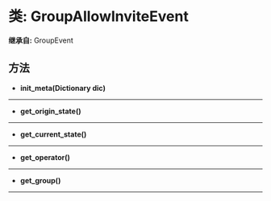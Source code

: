 # 类: GroupAllowInviteEvent  
  
**继承自:** GroupEvent  
  
## 方法 
  
- **init_meta(Dictionary dic)**  
  
---  
  
- **get_origin_state()**  
  
---  
  
- **get_current_state()**  
  
---  
  
- **get_operator()**  
  
---  
  
- **get_group()**  
  
---  
  

